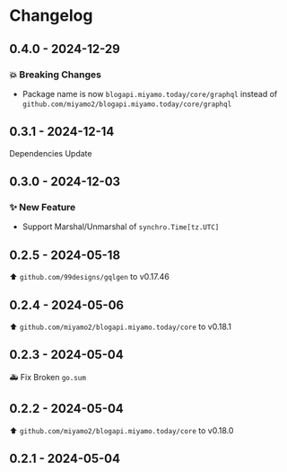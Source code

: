 # Changelog

## 0.4.0 - 2024-12-29

### 💥 Breaking Changes

- Package name is now `blogapi.miyamo.today/core/graphql` instead of `github.com/miyamo2/blogapi.miyamo.today/core/graphql`

## 0.3.1 - 2024-12-14

Dependencies Update

## 0.3.0 - 2024-12-03

### ✨ New Feature

- Support Marshal/Unmarshal of `synchro.Time[tz.UTC]`

## 0.2.5 - 2024-05-18

⬆️ `github.com/99designs/gqlgen` to v0.17.46

## 0.2.4 - 2024-05-06

⬆️ `github.com/miyamo2/blogapi.miyamo.today/core` to v0.18.1

## 0.2.3 - 2024-05-04

🚑️ Fix Broken `go.sum`

## 0.2.2 - 2024-05-04

⬆️ `github.com/miyamo2/blogapi.miyamo.today/core` to v0.18.0

## 0.2.1 - 2024-05-04
